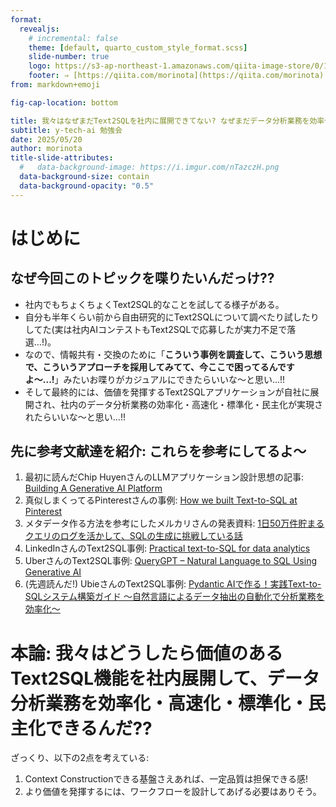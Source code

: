 ```yaml
---
format:
  revealjs:
    # incremental: false
    theme: [default, quarto_custom_style_format.scss]
    slide-number: true
    logo: https://s3-ap-northeast-1.amazonaws.com/qiita-image-store/0/1697279/dfa905d1c1e242b4e39be182ae21a2b6ac72c0ad/large.png?1655951919
    footer: ⇒ [https://qiita.com/morinota](https://qiita.com/morinota)
from: markdown+emoji

fig-cap-location: bottom

title: 我々はなぜまだText2SQLを社内に展開できてない? なぜまだデータ分析業務を効率化・高速化・標準化・民主化できてない?
subtitle: y-tech-ai 勉強会
date: 2025/05/20
author: morinota
title-slide-attributes:
  #   data-background-image: https://i.imgur.com/nTazczH.png
  data-background-size: contain
  data-background-opacity: "0.5"
---
```


# はじめに

## なぜ今回このトピックを喋りたいんだっけ??

- 社内でもちょくちょくText2SQL的なことを試してる様子がある。
- 自分も半年くらい前から自由研究的にText2SQLについて調べたり試したりしてた(実は社内AIコンテストもText2SQLで応募したが実力不足で落選...!)。
- なので、情報共有・交換のために「**こういう事例を調査して、こういう思想で、こういうアプローチを採用してみてて、今ここで困ってるんですよ〜...!**」みたいお喋りがカジュアルにできたらいいな〜と思い...!!
- そして最終的には、価値を発揮するText2SQLアプリケーションが自社に展開され、社内のデータ分析業務の効率化・高速化・標準化・民主化が実現されたらいいな〜と思い...!!

## 先に参考文献達を紹介: これらを参考にしてるよ〜

1. 最初に読んだChip HuyenさんのLLMアプリケーション設計思想の記事: [Building A Generative AI Platform](https://huyenchip.com/2024/07/25/genai-platform.html)
2. 真似しまくってるPinterestさんの事例: [How we built Text-to-SQL at Pinterest](https://medium.com/pinterest-engineering/how-we-built-text-to-sql-at-pinterest-30bad30dabff)
3. メタデータ作る方法を参考にしたメルカリさんの発表資料: [1日50万件貯まるクエリのログを活かして、SQLの生成に挑戦している話](https://speakerdeck.com/__hiza__/1ri-50mo-jian-zhu-marukuerinorokuwohuo-kasite-sqlnosheng-cheng-nitiao-zhan-siteiruhua)
4. LinkedInさんのText2SQL事例: [Practical text-to-SQL for data analytics](https://www.linkedin.com/blog/engineering/ai/practical-text-to-sql-for-data-analytics)
5. UberさんのText2SQL事例: [QueryGPT – Natural Language to SQL Using Generative AI](https://eng.uber.com/using-llms-to-translate-natural-language-to-sql/)
6. (先週読んだ!) UbieさんのText2SQL事例: [Pydantic AIで作る！実践Text-to-SQLシステム構築ガイド 〜自然言語によるデータ抽出の自動化で分析業務を効率化〜](https://zenn.dev/ubie_dev/articles/64cf285988ebe8)


# 本論: 我々はどうしたら価値のあるText2SQL機能を社内展開して、データ分析業務を効率化・高速化・標準化・民主化できるんだ??

ざっくり、以下の2点を考えている:

1. Context Constructionできる基盤さえあれば、一定品質は担保できる感!
2. より価値を発揮するには、ワークフローを設計してあげる必要はありそう。


